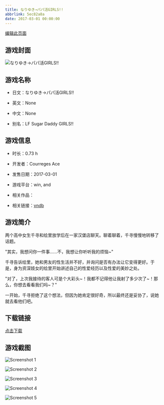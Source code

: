 ```yaml
---
title: なりゆき→パパ活GIRLS!!
abbrlink: 5ec82a8a
date: 2017-03-01 00:00:00
---
```

[编辑此页面](https://github.com/ACG-3/ADV3-source/blob/main/source/_posts/games/%E3%81%AA%E3%82%8A%E3%82%86%E3%81%8D%E2%86%92%E3%83%91%E3%83%91%E6%B4%BBGIRLS%21%21.md)

## 游戏封面

![なりゆき→パパ活GIRLS!!](https://pan.timero.xyz/d/onedrive/img_lib_001/%E3%81%AA%E3%82%8A%E3%82%86%E3%81%8D%E2%86%92%E3%83%91%E3%83%91%E6%B4%BBGIRLS!!_cover.avif)


## 游戏名称

- 日文：なりゆき→パパ活GIRLS!!
- 英文：None
- 中文：None

- 别名：LF Sugar Daddy GIRLS!!


## 游戏信息

- 时长：0.73 h
- 开发者：Courreges Ace
- 发售日期：2017-03-01
- 游戏平台：win, and
- 相关作品：

- 相关链接：[vndb](https://vndb.org/v20795)


## 游戏简介

两个高中女生千寻和绘里放学后在一家汉堡店聊天。聊着聊着，千寻慢慢地转移了话题。

"其实，我想问你一件事......不，我想让你听听我的烦恼~"

千寻告诉绘里，她和男友的性生活并不好，并询问是否有办法让它变得更好。于是，身为资深妓女的绘里开始讲述自己的性爱经历以及性爱的美妙之处。

"对了，上次我接待的客人可是个大彩头~！我都不记得他让我射了多少次了~！那么，你想去看看我们吗~？"

一开始，千寻拒绝了这个想法，但因为她肯定很好奇，所以最终还是妥协了，说她就去看他们吧。




## 下载链接

[点击下载](https://pan.timero.xyz/onedrive/adv_lib_001/%E3%81%AA%E3%82%8A%E3%82%86%E3%81%8D%E2%86%92%E3%83%91%E3%83%91%E6%B4%BBGIRLS%21%21)


## 游戏截图


![Screenshot 1](https://pan.timero.xyz/d/onedrive/img_lib_001/%E3%81%AA%E3%82%8A%E3%82%86%E3%81%8D%E2%86%92%E3%83%91%E3%83%91%E6%B4%BBGIRLS!!_Screenshot_1.avif)

![Screenshot 2](https://pan.timero.xyz/d/onedrive/img_lib_001/%E3%81%AA%E3%82%8A%E3%82%86%E3%81%8D%E2%86%92%E3%83%91%E3%83%91%E6%B4%BBGIRLS!!_Screenshot_2.avif)

![Screenshot 3](https://pan.timero.xyz/d/onedrive/img_lib_001/%E3%81%AA%E3%82%8A%E3%82%86%E3%81%8D%E2%86%92%E3%83%91%E3%83%91%E6%B4%BBGIRLS!!_Screenshot_3.avif)

![Screenshot 4](https://pan.timero.xyz/d/onedrive/img_lib_001/%E3%81%AA%E3%82%8A%E3%82%86%E3%81%8D%E2%86%92%E3%83%91%E3%83%91%E6%B4%BBGIRLS!!_Screenshot_4.avif)

![Screenshot 5](https://pan.timero.xyz/d/onedrive/img_lib_001/%E3%81%AA%E3%82%8A%E3%82%86%E3%81%8D%E2%86%92%E3%83%91%E3%83%91%E6%B4%BBGIRLS!!_Screenshot_5.avif)

